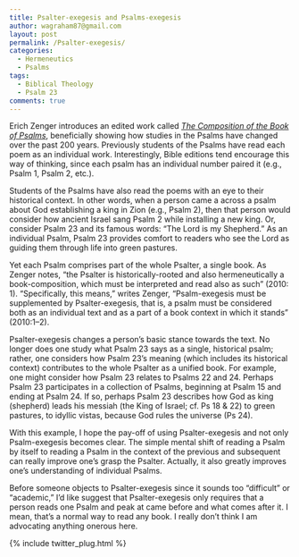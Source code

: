 ```yaml
---
title: Psalter-exegesis and Psalms-exegesis
author: wagraham87@gmail.com
layout: post
permalink: /Psalter-exegesis/
categories:
  - Hermeneutics
  - Psalms
tags:
  - Biblical Theology
  - Psalm 23
comments: true
---
```


Erich Zenger introduces an edited work called [<i>The Composition of the Book of Psalms</i>](http://www.amazon.com/Composition-Bibliotheca-Ephemeridum-Theologicarum-Lovaniensium/dp/9042923296/ref=sr_1_1?s=fiona-hardware&ie=UTF8&qid=1442100743&sr=8-1&keywords=composition+of+the+psalms), beneficially showing how studies in the Psalms have changed over the past 200 years. Previously students of the Psalms have read each poem as an individual work. Interestingly, Bible editions tend encourage this way of thinking, since each psalm has an individual number paired it (e.g., Psalm 1, Psalm 2, etc.). 

Students of the Psalms have also read the poems with an eye to their historical context. In other words, when a person came a across a psalm about God establishing a king in Zion (e.g., Psalm 2), then that person would consider how ancient Israel sang Psalm 2 while installing a new king. Or, consider Psalm 23 and its famous words: “The Lord is my Shepherd.” As an individual Psalm, Psalm 23 provides comfort to readers who see the Lord as guiding them through life into green pastures. 

Yet each Psalm comprises part of the whole Psalter, a single book. As Zenger notes, “the Psalter is historically-rooted and also hermeneutically a book-composition, which must be interpreted and read also as such” (2010: 1). “Specifically, this means,” writes Zenger, “Psalm-exegesis must be supplemented by Psalter-exegesis, that is, a psalm must be considered both as an individual text and as a part of a book context in which it stands” (2010:1–2). 

Psalter-exegesis changes a person’s basic stance towards the text. No longer does one study what Psalm 23 says as a single, historical psalm; rather, one considers how Psalm 23’s meaning (which includes its historical context) contributes to the whole Psalter as a unified book. For example, one might consider how Psalm 23 relates to Psalms 22 and 24. Perhaps Psalm 23 participates in a collection of Psalms, beginning at Psalm 15 and ending at Psalm 24. If so, perhaps Psalm 23 describes how God as king (shepherd) leads his messiah (the King of Israel; cf. Ps 18 & 22) to green pastures, to idyllic vistas, because God rules the universe (Ps 24).

With this example, I hope the pay-off of using Psalter-exegesis and not only Psalm-exegesis becomes clear. The simple mental shift of reading a Psalm by itself to reading a Psalm in the context of the previous and subsequent can really improve one’s grasp the Psalter. Actually, it also greatly improves one’s understanding of individual Psalms. 

Before someone objects to Psalter-exegesis since it sounds too “difficult” or “academic,” I’d like suggest that Psalter-exegesis only requires that a person reads one Psalm and peak at came before and what comes after it. I mean, that’s a normal way to read any book. I really don’t think I am advocating anything onerous here. 

 

{% include twitter_plug.html %}   

